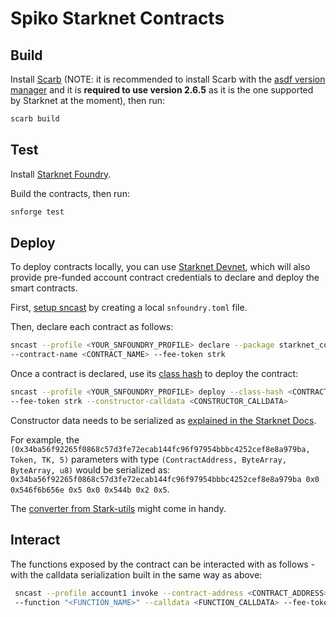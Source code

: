 # Spiko Starknet Contracts

## Build

Install [Scarb](https://docs.swmansion.com/scarb/) (NOTE: it is
recommended to install Scarb with the [asdf version
manager](https://asdf-vm.com/) and it is **required to use version
2.6.5** as it is the one supported by Starknet at the moment), then
run:

```bash
scarb build
```

## Test

Install [Starknet
Foundry](https://github.com/foundry-rs/starknet-foundry).

Build the contracts, then run:

```bash
snforge test
```

## Deploy

To deploy contracts locally, you can use [Starknet
Devnet](https://0xspaceshard.github.io/starknet-devnet-rs/), which
will also provide pre-funded account contract credentials to declare
and deploy the smart contracts.

First, [setup
sncast](https://foundry-rs.github.io/starknet-foundry/projects/configuration.html#sncast)
by creating a local `snfoundry.toml` file.

Then, declare each contract as follows:

```bash
sncast --profile <YOUR_SNFOUNDRY_PROFILE> declare --package starknet_contracts
--contract-name <CONTRACT_NAME> --fee-token strk
```

Once a contract is declared, use its [class
hash](https://docs.starknet.io/quick-start/declare-a-smart-contract/#expected_result)
to deploy the contract:

```bash
sncast --profile <YOUR_SNFOUNDRY_PROFILE> deploy --class-hash <CONTRACT_CLASS_HASH>
--fee-token strk --constructor-calldata <CONSTRUCTOR_CALLDATA>
```

Constructor data needs to be serialized as [explained in the Starknet
Docs](https://docs.starknet.io/architecture-and-concepts/smart-contracts/serialization-of-cairo-types/).

For example, the
`(0x34ba56f92265f0868c57d3fe72ecab144fc96f97954bbbc4252cef8e8a979ba,
Token, TK, 5)` parameters with type `(ContractAddress, ByteArray,
ByteArray, u8)` would be serialized as:
`0x34ba56f92265f0868c57d3fe72ecab144fc96f97954bbbc4252cef8e8a979ba 0x0
0x546f6b656e 0x5 0x0 0x544b 0x2 0x5`.

The [converter from
Stark-utils](https://stark-utils.vercel.app/converter) might come in
handy.

## Interact

The functions exposed by the contract can be interacted with as
follows - with the calldata serialization built in the same way as
above:

```bash
 sncast --profile account1 invoke --contract-address <CONTRACT_ADDRESS>
 --function "<FUNCTION_NAME>" --calldata <FUNCTION_CALLDATA> --fee-token strk
 ```
